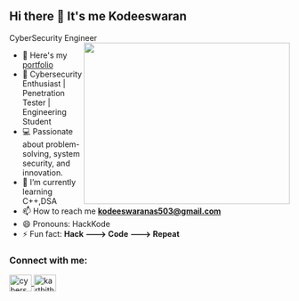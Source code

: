 ## Hi there 👋 It's me Kodeeswaran

CyberSecurity Engineer 
<img align="right" width="370" height="290" src="https://i.pinimg.com/originals/b8/a3/cd/b8a3cd1fad69ee87b4a843ca7769f49a.gif">
- 🔭 Here's my [portfolio](https://kodi1234.neocities.org/portfolio/)                                                 
- 🚀 Cybersecurity Enthusiast | Penetration Tester | Engineering Student
- 💻 Passionate about problem-solving, system security, and innovation.
- 🌱 I’m currently learning C++,DSA
- 📫 How to reach me **kodeeswaranas503@gmail.com**
- 😄 Pronouns: HackKode
- ⚡ Fun fact: **Hack ---> Code ---> Repeat**
<h3 align="left">Connect with me:</h3>
<p align="left">
  <a href="linkedin.com/in/kodeeswaran-a-s/" target="blank">
    <img align="center" src="https://raw.githubusercontent.com/rahuldkjain/github-profile-readme-generator/master/src/images/icons/Social/linked-in-alt.svg" alt="cyberspartan" height="30" width="40" />
  </a>
  <a href="https://instagram.com/karthithehacker" target="blank">
    <img align="center" src="https://raw.githubusercontent.com/rahuldkjain/github-profile-readme-generator/master/src/images/icons/Social/instagram.svg" alt="karthithehacker" height="30" width="40" />
  </a>
</p>









<!--
**KodeSecureHub/KodeSecureHub** is a ✨ _special_ ✨ repository because its `README.md` (this file) appears on your GitHub profile.

Here are some ideas to get you started:

- 🔭 I’m currently working on ...
- 🌱 I’m currently learning ...
- 👯 I’m looking to collaborate on ...
- 🤔 I’m looking for help with ...
- 💬 Ask me about ...
- 📫 How to reach me: ...
- 😄 Pronouns: ...
- ⚡ Fun fact: ...
-->
